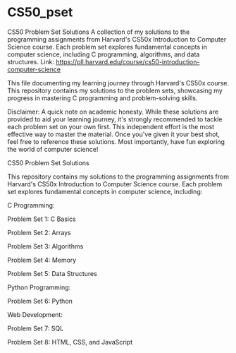 # CS50_pset
CS50 Problem Set Solutions A collection of my solutions to the programming assignments from Harvard's CS50x Introduction to Computer Science course. Each problem set explores fundamental concepts in computer science, including C programming, algorithms, and data structures. 
Link: https://pll.harvard.edu/course/cs50-introduction-computer-science

This file documenting my learning journey through Harvard's CS50x course. This repository contains my solutions to the problem sets, showcasing my progress in mastering C programming and problem-solving skills.

Disclaimer:
A quick note on academic honesty. While these solutions are provided to aid your learning journey, it's strongly recommended to tackle each problem set on your own first. This independent effort is the most effective way to master the material. Once you've given it your best shot, feel free to reference these solutions. Most importantly, have fun exploring the world of computer science!

CS50 Problem Set Solutions

This repository contains my solutions to the programming assignments from Harvard's CS50x Introduction to Computer Science course. Each problem set explores fundamental concepts in computer science, including:

C Programming:

  Problem Set 1: C Basics

  Problem Set 2: Arrays

  Problem Set 3: Algorithms

  Problem Set 4: Memory

  Problem Set 5: Data Structures

Python Programming:

  Problem Set 6: Python
  
Web Development:

  Problem Set 7: SQL
  
  Problem Set 8: HTML, CSS, and JavaScript
